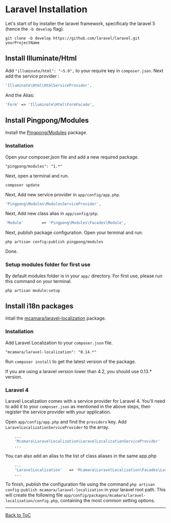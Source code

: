# Laravel Installation

Let's start of by installer the laravel framework, specificaly the laravel 5 (hence the `-b develop` flag).

```
git clone -b develop https://github.com/laravel/laravel.git yourProjectName
```

## Install Illuminate/Html

Add `"illuminate/html": "~5.0",` to your require key in `composer.json`.
Next add the service provider : 


``` php
'Illuminate\Html\HtmlServiceProvider',
```

And the Alias:

``` php
'Form' => 'Illuminate\Html\FormFacade',
```


## Install Pingpong/Modules

Install the [Pingpong/Modules](https://github.com/pingpong-labs/modules) package.

### Installation

Open your composer.json file and add a new required package.

  ```
  "pingpong/modules": "1.*"
  ```

Next, open a terminal and run.

  ```
  composer update 
  ```
  
Next, Add new service provider in `app/config/app.php`.

  ``` php
  'Pingpong\Modules\ModulesServiceProvider',
  ```
  
Next, Add new class alias in `app/config/php`.

  ``` php
  'Module'        => 'Pingpong\Modules\Facades\Module',
  ```
  
Next, publish package configuration. Open your terminal and run:

  ```
  php artisan config:publish pingpong/modules
  ```

Done.

### Setup modules folder for first use

By default modules folder is in your `app/` directory. For first use, please run this command on your terminal.
  ```
  php artisan module:setup
  ```

## Install i18n packages

Intall the [mcamara/laravel-localization](https://github.com/mcamara/laravel-localization) package.

### Installation

Add Laravel Localization to your `composer.json` file.

    "mcamara/laravel-localization": "0.14.*"

Run `composer install` to get the latest version of the package.

If you are using a laravel version lower than 4.2, you should use 0.13.* version.


### Laravel 4

Laravel Localization comes with a service provider for Laravel 4. You'll need to add it to your `composer.json` as mentioned in the above steps, then register the service provider with your application.

Open `app/config/app.php` and find the `providers` key. Add `LaravelLocalizationServiceProvider` to the array.

``` php
	...
	'Mcamara\LaravelLocalization\LaravelLocalizationServiceProvider'
	...
```

You can also add an alias to the list of class aliases in the same app.php

``` php
	...
	'LaravelLocalization'	=> 'Mcamara\LaravelLocalization\Facades\LaravelLocalization'
	...
```

To finish, publish the configuration file using the command `php artisan config:publish mcamara/laravel-localization` in your laravel root path. This will create the following file `app/config/packages/mcamara/laravel-localization/config.php`, containing the most common setting options.


***

[Back to ToC](../readme.md)